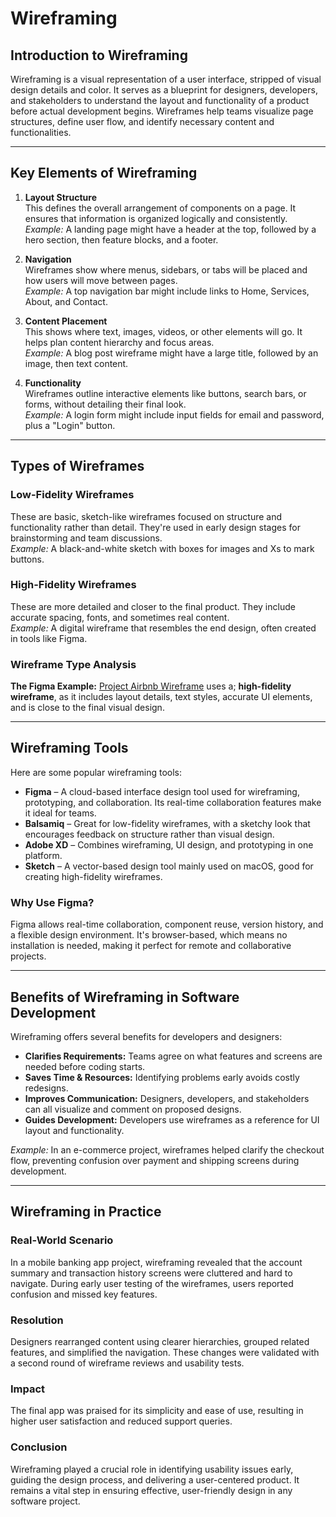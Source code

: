 # Wireframing
## Introduction to Wireframing

Wireframing is a visual representation of a user interface, stripped of visual design details and color. It serves as a blueprint for designers, developers, and stakeholders to understand the layout and functionality of a product before actual development begins. Wireframes help teams visualize page structures, define user flow, and identify necessary content and functionalities.

---

## Key Elements of Wireframing

1. **Layout Structure**  
   This defines the overall arrangement of components on a page. It ensures that information is organized logically and consistently.  
   *Example:* A landing page might have a header at the top, followed by a hero section, then feature blocks, and a footer.

2. **Navigation**  
   Wireframes show where menus, sidebars, or tabs will be placed and how users will move between pages.  
   *Example:* A top navigation bar might include links to Home, Services, About, and Contact.

3. **Content Placement**  
   This shows where text, images, videos, or other elements will go. It helps plan content hierarchy and focus areas.  
   *Example:* A blog post wireframe might have a large title, followed by an image, then text content.

4. **Functionality**  
   Wireframes outline interactive elements like buttons, search bars, or forms, without detailing their final look.  
   *Example:* A login form might include input fields for email and password, plus a "Login" button.

---

## Types of Wireframes

### Low-Fidelity Wireframes

These are basic, sketch-like wireframes focused on structure and functionality rather than detail. They're used in early design stages for brainstorming and team discussions.  
*Example:* A black-and-white sketch with boxes for images and Xs to mark buttons.

### High-Fidelity Wireframes

These are more detailed and closer to the final product. They include accurate spacing, fonts, and sometimes real content.  
*Example:* A digital wireframe that resembles the end design, often created in tools like Figma.

### Wireframe Type Analysis

**The Figma Example:** [Project Airbnb Wireframe](https://www.figma.com/design/E2BRqdPcKkrnX6hLGPto8Z/Project-Airbnb?node-id=1-2&p=f) uses a;
**high-fidelity wireframe**, as it includes layout details, text styles, accurate UI elements, and is close to the final visual design.

---

## Wireframing Tools

Here are some popular wireframing tools:

- **Figma** – A cloud-based interface design tool used for wireframing, prototyping, and collaboration. Its real-time collaboration features make it ideal for teams.
- **Balsamiq** – Great for low-fidelity wireframes, with a sketchy look that encourages feedback on structure rather than visual design.
- **Adobe XD** – Combines wireframing, UI design, and prototyping in one platform.
- **Sketch** – A vector-based design tool mainly used on macOS, good for creating high-fidelity wireframes.

### Why Use Figma?

Figma allows real-time collaboration, component reuse, version history, and a flexible design environment. It's browser-based, which means no installation is needed, making it perfect for remote and collaborative projects.

---

## Benefits of Wireframing in Software Development

Wireframing offers several benefits for developers and designers:

- **Clarifies Requirements:** Teams agree on what features and screens are needed before coding starts.
- **Saves Time & Resources:** Identifying problems early avoids costly redesigns.
- **Improves Communication:** Designers, developers, and stakeholders can all visualize and comment on proposed designs.
- **Guides Development:** Developers use wireframes as a reference for UI layout and functionality.

*Example:* In an e-commerce project, wireframes helped clarify the checkout flow, preventing confusion over payment and shipping screens during development.

---

## Wireframing in Practice

### Real-World Scenario

In a mobile banking app project, wireframing revealed that the account summary and transaction history screens were cluttered and hard to navigate. During early user testing of the wireframes, users reported confusion and missed key features.

### Resolution

Designers rearranged content using clearer hierarchies, grouped related features, and simplified the navigation. These changes were validated with a second round of wireframe reviews and usability tests.

### Impact

The final app was praised for its simplicity and ease of use, resulting in higher user satisfaction and reduced support queries.

### Conclusion

Wireframing played a crucial role in identifying usability issues early, guiding the design process, and delivering a user-centered product. It remains a vital step in ensuring effective, user-friendly design in any software project.
